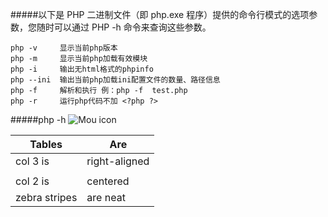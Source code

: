 #####以下是 PHP 二进制文件（即 php.exe 程序）提供的命令行模式的选项参数，您随时可以通过 PHP -h 命令来查询这些参数。

```
php -v     显示当前php版本
php -m     显示当前php加载有效模块
php -i     输出无html格式的phpinfo
php --ini  输出当前php加载ini配置文件的数量、路径信息
php -f     解析和执行 例：php -f  test.php
php -r     运行php代码不加 <?php ?>
```

#####php -h
![Mou icon](https://shaolubin.github.io/images/php/1509608525728.jpg)

Tables        | Are          
------------- |-------------
col 3 is      | right-aligned 
              | 
col 2 is      | centered      
zebra stripes | are neat      

